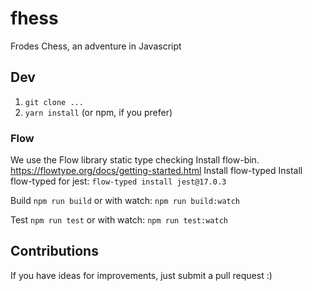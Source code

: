 # fhess
Frodes Chess, an adventure in Javascript

## Dev
1. `git clone ...`
2. `yarn install` (or npm, if you prefer)

### Flow
We use the Flow library static type checking
Install flow-bin. https://flowtype.org/docs/getting-started.html
Install flow-typed
Install flow-typed for jest: `flow-typed install jest@17.0.3`

Build
`npm run build`
or with watch: `npm run build:watch`

Test
`npm run test`
or with watch: `npm run test:watch`

## Contributions
If you have ideas for improvements, just submit a pull request :)
